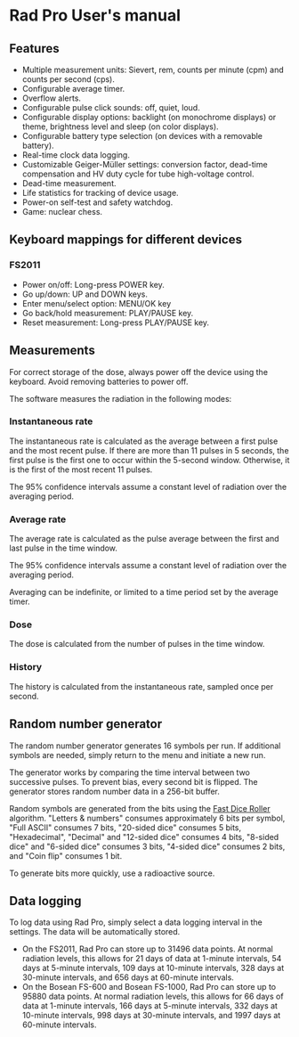 # Rad Pro User's manual

## Features

* Multiple measurement units: Sievert, rem, counts per minute (cpm) and counts per second (cps).
* Configurable average timer.
* Overflow alerts.
* Configurable pulse click sounds: off, quiet, loud.
* Configurable display options: backlight (on monochrome displays) or theme, brightness level and sleep (on color displays).
* Configurable battery type selection (on devices with a removable battery).
* Real-time clock data logging.
* Customizable Geiger-Müller settings: conversion factor, dead-time compensation and HV duty cycle for tube high-voltage control.
* Dead-time measurement.
* Life statistics for tracking of device usage.
* Power-on self-test and safety watchdog.
* Game: nuclear chess.

## Keyboard mappings for different devices

### FS2011

  * Power on/off: Long-press POWER key.
  * Go up/down: UP and DOWN keys.
  * Enter menu/select option: MENU/OK key
  * Go back/hold measurement: PLAY/PAUSE key.
  * Reset measurement: Long-press PLAY/PAUSE key.

<!-- ### Bosean FS-600

  * Power on/off: Long-press POWER key.
  * Go up/down: UP and DOWN keys.
  * Enter menu/select option: RIGHT/CONFIG key
  * Go back/hold measurement: BACK key.
  * Reset measurement: Long-press BACK key.

### Bosean FS-1000

  * Power on/off: Extended press of the SET/POWER key.
  * Go up: MODE key.
  * Go down: SET/POWER key.
  * Enter menu/select option: Long-press SET/POWER key.
  * Go back/hold measurement: Long-press MODE key.
  * Reset measurement: Long-press both MODE and SET/POWER keys. -->

<!-- ### FNIRSI GC-01

  * Power on/off: Long-press OK/POWER key.
  * Go up/down: UP and DOWN keys.
  * Go down: Short-press SET/POWER key.
  * Enter menu/select option: RIGHT/CONFIG key.
  * Go back/hold measurement: LEFT/BACK key.
  * Reset measurement: Long-press LEFT/BACK keys. -->

## Measurements

For correct storage of the dose, always power off the device using the keyboard. Avoid removing batteries to power off.

The software measures the radiation in the following modes:

### Instantaneous rate

The instantaneous rate is calculated as the average between a first pulse and the most recent pulse. If there are more than 11 pulses in 5 seconds, the first pulse is the first one to occur within the 5-second window. Otherwise, it is the first of the most recent 11 pulses.

The 95% confidence intervals assume a constant level of radiation over the averaging period.

### Average rate

The average rate is calculated as the pulse average between the first and last pulse in the time window.

The 95% confidence intervals assume a constant level of radiation over the averaging period.

Averaging can be indefinite, or limited to a time period set by the average timer.

### Dose

The dose is calculated from the number of pulses in the time window.

### History

The history is calculated from the instantaneous rate, sampled once per second.

## Random number generator

The random number generator generates 16 symbols per run. If additional symbols are needed, simply return to the menu and initiate a new run.

The generator works by comparing the time interval between two successive pulses. To prevent bias, every second bit is flipped. The generator stores random number data in a 256-bit buffer.

Random symbols are generated from the bits using the [Fast Dice Roller](https://arxiv.org/abs/1304.1916) algorithm. "Letters & numbers" consumes approximately 6 bits per symbol, "Full ASCII" consumes 7 bits, "20-sided dice" consumes 5 bits, "Hexadecimal", "Decimal" and "12-sided dice" consumes 4 bits, "8-sided dice" and "6-sided dice" consumes 3 bits, "4-sided dice" consumes 2 bits, and "Coin flip" consumes 1 bit.

To generate bits more quickly, use a radioactive source.

## Data logging

To log data using Rad Pro, simply select a data logging interval in the settings. The data will be automatically stored.

* On the FS2011, Rad Pro can store up to 31496 data points. At normal radiation levels, this allows for 21 days of data at 1-minute intervals, 54 days at 5-minute intervals, 109 days at 10-minute intervals, 328 days at 30-minute intervals, and 656 days at 60-minute intervals.
* On the Bosean FS-600 and Bosean FS-1000, Rad Pro can store up to 95880 data points. At normal radiation levels, this allows for 66 days of data at 1-minute intervals, 166 days at 5-minute intervals, 332 days at 10-minute intervals, 998 days at 30-minute intervals, and 1997 days at 60-minute intervals.
